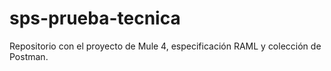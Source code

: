 # sps-prueba-tecnica
Repositorio con el proyecto de Mule 4, especificación RAML y colección de Postman.
